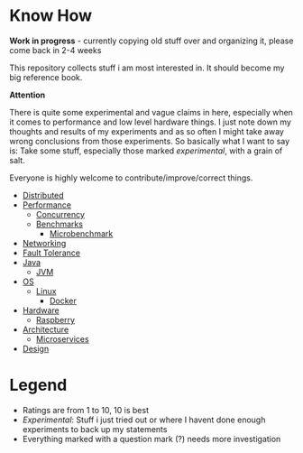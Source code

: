 # Know How

**Work in progress** - currently copying old stuff over and organizing it, please come back in 2-4 weeks

This repository collects stuff i am most interested in. It should become my big reference book.

**Attention**

There is quite some experimental and vague claims in here, especially when it comes to performance and low level hardware things.
I just note down my thoughts and results of my experiments and as so often I might take away wrong conclusions from those experiments.
So basically what I want to say is: Take some stuff, especially those marked *experimental*, with a grain of salt.

Everyone is highly welcome to contribute/improve/correct things.

* [Distributed](distributed/distributed.md)
* [Performance](performance/performance.md)
  + [Concurrency](performance/concurrency.md)
  + [Benchmarks](performance/benchmarks.md)
     + [Microbenchmark](performance/microbench.md)
* [Networking](networking/networking.md)
* [Fault Tolerance](faulttolerance/faulttolerance.md)
* [Java](java/java.md)
   + [JVM](java/jvm.md)
* [OS](os/os.md)
   + [Linux](os/linux.md)
      + [Docker](os/linux_docker.md)
* [Hardware](hardware/hardware.md)
   + [Raspberry](hardware/raspberry.md)
* [Architecture](architecture/architecture.md)
  + [Microservices](architecture/microservices.md)
* [Design](design/design.md)

# Legend

* Ratings are from 1 to 10, 10 is best
* *Experimental*: Stuff i just tried out or where I havent done enough experiments to back up my statements
* Everything marked with a question mark (?) needs more investigation